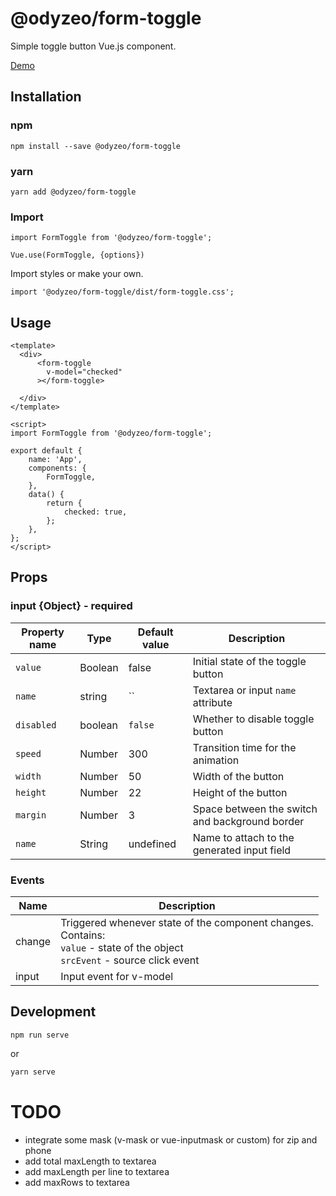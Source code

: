 # @odyzeo/form-toggle

Simple toggle button Vue.js component.

<a href="https://form-toggle-qf9yirqy7.now.sh" target="_blank">Demo</a>

## Installation

### npm

```
npm install --save @odyzeo/form-toggle
```

### yarn

```
yarn add @odyzeo/form-toggle
```

### Import

```
import FormToggle from '@odyzeo/form-toggle';

Vue.use(FormToggle, {options})
```

Import styles or make your own.

```
import '@odyzeo/form-toggle/dist/form-toggle.css';
```

## Usage

```vue
<template>
  <div>
      <form-toggle
        v-model="checked"
      ></form-toggle>
      
  </div>
</template>
```

```vue
<script>
import FormToggle from '@odyzeo/form-toggle';

export default {
    name: 'App',
    components: {
        FormToggle,
    },
    data() {
        return {
            checked: true,
        };
    },
};
</script>
```

## Props

### input {Object} -  required
| Property name     | Type              | Default value | Description |
| ----------------- | ----------------- | ------------- | ----------- |
| `value`           | Boolean           | false         | Initial state of the toggle button |
| `name`            | string            | ``            | Textarea or input `name` attribute |
| `disabled`        | boolean           | `false`       | Whether to disable toggle button |
| `speed`           | Number            | 300           | Transition time for the animation |
| `width`           | Number            | 50            | Width of the button |
| `height`          | Number            | 22            | Height of the button |
| `margin`          | Number            | 3             | Space between the switch and background border |
| `name`            | String            | undefined     | Name to attach to the generated input field |

### Events

| Name   | Description              |
| ---    | ---                      |
| change | Triggered whenever state of the component changes. <br>Contains: <br>`value` - state of the object <br>`srcEvent` - source click event |
| input  | Input event for v-model |

## Development

```
npm run serve
```

or

```bash
yarn serve
```

# TODO
- integrate some mask (v-mask or vue-inputmask or custom) for zip and phone
- add total maxLength to textarea
- add maxLength per line to textarea
- add maxRows to textarea

